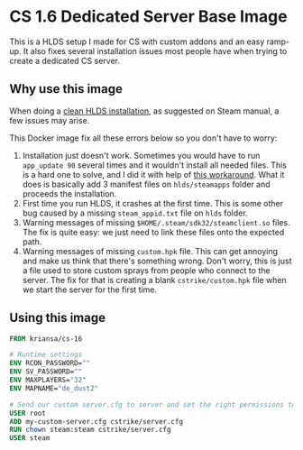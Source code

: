 # CS 1.6 Dedicated Server Base Image

This is a HLDS setup I made for CS with custom addons and an easy ramp-up. It
also fixes several installation issues most people have when trying to create a
dedicated CS server.

## Why use this image

When doing a [clean HLDS
installation](https://developer.valvesoftware.com/wiki/SteamCMD#Linux), as
suggested on Steam manual, a few issues may arise.

This Docker image fix all these errors below so you don't have to worry:

1. Installation just doesn't work. Sometimes you would have to run `app_update
   90` several times and it wouldn't install all needed files. This is a hard
   one to solve, and I did it with help of [this
   workaround](https://danielgibbs.co.uk/2013/11/hlds-steamcmd-workaround-appid-90/).
   What it does is basically add 3 manifest files on `hlds/steamapps` folder
   and proceeds the installation.
2. First time you run HLDS, it crashes at the first time. This is some other
   bug caused by a missing `steam_appid.txt` file on `hlds` folder.
3. Warning messages of missing `$HOME/.steam/sdk32/steamclient.so` files. The
   fix is quite easy: we just need to link these files onto the expected path.
4. Warning messages of missing `custom.hpk` file. This can get annoying and
   make us think that there's something wrong. Don't worry, this is just a file
   used to store custom sprays from people who connect to the server. The fix
   for that is creating a blank `cstrike/custom.hpk` file when we start the
   server for the first time.

## Using this image

```dockerfile
FROM kriansa/cs-16

# Runtime settings
ENV RCON_PASSWORD=""
ENV SV_PASSWORD=""
ENV MAXPLAYERS="32"
ENV MAPNAME="de_dust2"

# Send our custom server.cfg to server and set the right permissions to it
USER root
ADD my-custom-server.cfg cstrike/server.cfg
RUN chown steam:steam cstrike/server.cfg
USER steam
```
